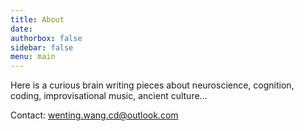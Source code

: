 ```yaml
---
title: About
date: 
authorbox: false
sidebar: false
menu: main
---
```


Here is a curious brain writing pieces about neuroscience, cognition, coding, improvisational music, ancient culture...

Contact: wenting.wang.cd@outlook.com
